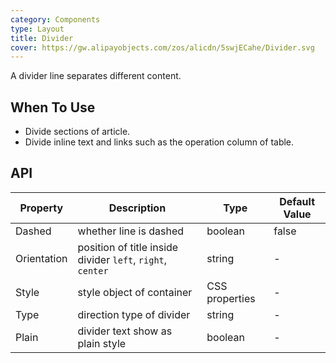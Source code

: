 ```yaml
---
category: Components
type: Layout
title: Divider
cover: https://gw.alipayobjects.com/zos/alicdn/5swjECahe/Divider.svg
---
```


A divider line separates different content.

## When To Use

- Divide sections of article.
- Divide inline text and links such as the operation column of table.


## API



| Property | Description | Type | Default Value |
| --- | --- | --- | --- |
| Dashed   | whether line is dashed| boolean         |false|
| Orientation | position of title inside divider `left`, `right`, `center` | string         |-       |
| Style |style object of container| CSS properties  | -  |
| Type |direction type of divider| string | -  |
| Plain |divider text show as plain style| boolean  | -  |

